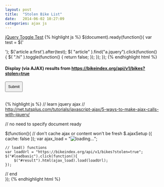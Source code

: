 ```yaml
---
layout: post
title:  "Stolen Bike List"
date:   2014-06-02 10:27:09
categories: ajax js
---
```


<a href="#" class="jquery" onclick="return false">jQuery Toggle Test</a>
{% highlight js %}
$(document).ready(function(){
    var test = $('<p class="hi" style="display:none;">Hi!</p>');
    $('article a:first').after(test);
    $( "article" ).find("a.jquery").click(function() {
        $( ".hi" ).toggle(function() {
            return false;
        });
    });
});
{% endhighlight html %}
<div class="excontainer">

<h4>Display (via AJAX) results from <a href="https://bikeindex.org/api/v1/bikes?stolen=true" target="_blank">https://bikeindex.org/api/v1/bikes?stolen=true</a></h4>
<button id="loadbasic" style="
    padding: 8px;
    font-size: 12px;
">Submit</button>
<br><br>

{% highlight js %}
// learn jquery ajax
// http://net.tutsplus.com/tutorials/javascript-ajax/5-ways-to-make-ajax-calls-with-jquery/

// no need to specify document ready

$(function(){
    // don't cache ajax or content won't be fresh
    $.ajaxSetup ({
        cache: false
    });
    var ajax_load = "<img src='http://automobiles.honda.com/images/current-offers/small-loading.gif' alt='loading...' />";
    
    // load() functions
    var loadUrl = "https://bikeindex.org/api/v1/bikes?stolen=true";
    $("#loadbasic").click(function(){
        $("#result").html(ajax_load).load(loadUrl);
    });

// end  
});
{% endhighlight html %}

<div id="result" style="padding-top:20px;">
    
</div>
 
</div>

<script src="http://ajax.googleapis.com/ajax/libs/jquery/2.1.1/jquery.min.js"></script>

<script type="text/javascript">
$(document).ready(function(){
    var test = $('<p class="hi" style="display:none;">Hi!</p>');
    $('article a:first').after(test);
    $( "article" ).find("a.jquery").click(function() {
        $( ".hi" ).toggle(function() {
            return false;
        });
    });
});
</script>

<script type="text/javascript">
$(document).ready(function(){
$.ajax({
  type: "GET",
  url: "https://bikeindex.org/api/v1/bikes?stolen=true",
  success: function(data, textStatus, jqXHR) {
    $.each(data["bikes"], function(index, value) { 
      console.log(value["title"]);
      console.log(index);
    }); 
  } 
});
</script>

<script type="text/javascript">
// learn jquery ajax 
// http://net.tutsplus.com/tutorials/javascript-ajax/5-ways-to-make-ajax-calls-with-jquery/

// no need to specify document ready

$(function(){
    // don't cache ajax or content won't be fresh
    $.ajaxSetup ({
        cache: false
    });
    var ajax_load = "<img src='http://automobiles.honda.com/images/current-offers/small-loading.gif' alt='loading...' />";
    
    // load() functions
    var loadUrl = "https://bikeindex.org/api/v1/bikes?stolen=true";
    $("#loadbasic").click(function(){
        $("#result").html(ajax_load).load(loadUrl);
    });

// end  
});
</script>


[jekyll-gh]: https://github.com/jekyll/jekyll
[jekyll]:    http://jekyllrb.com
